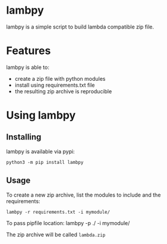 lambpy
======

lambpy is a simple script to build lambda compatible zip file.

Features
========

lambpy is able to:

* create a zip file with python modules
* install using requirements.txt file
* the resulting zip archive is reproducible

Using lambpy
============

Installing
----------

lambpy is available via pypi:

    python3 -m pip install lambpy

Usage
-----

To create a new zip archive, list the modules to include and the requirements:

    lambpy -r requirements.txt -i mymodule/

To pass pipfile location:
    lambpy -p ./ -i mymodule/

The zip archive will be called `lambda.zip`
